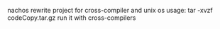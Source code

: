 nachos rewrite project for cross-compiler and unix os
usage:
	tar -xvzf codeCopy.tar.gz
	run it with cross-compilers
